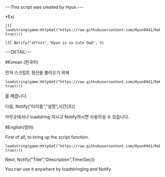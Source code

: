 ---This script was created by Hyun.---

*Ex)

	[1] loadstring(game:HttpGet("https://raw.githubusercontent.com/Hyun8941/Roblox/main/xFrost%20Notify/Notify%20V1.lua", true))()

	[3] Notify("xFrost","Hyun is so Cute OwO", 5)




---DETAIL---

#Korean (한국어)

먼저 스크립트 펑션을 불러오기 위해

	loadstring(game:HttpGet("https://raw.githubusercontent.com/Hyun8941/Roblox/main/xFrost%20Notify/Notify%20V1.lua", true))()

를 해줍니다.

다음, Notify("타이틀","설명",시간(초))

아무곳에서나 loadstring 하시고 Notify하시면 사용하실 수 있습니다.

#English(영어)

First of all, to bring up the script function.
	
	loadstring(game:HttpGet("https://raw.githubusercontent.com/Hyun8941/Roblox/main/xFrost%20Notify/Notify%20V1.lua", true))()

Next, Notify("Title","Description",Time(Sec))

You can use it anywhere by loadstringing and Notify.


